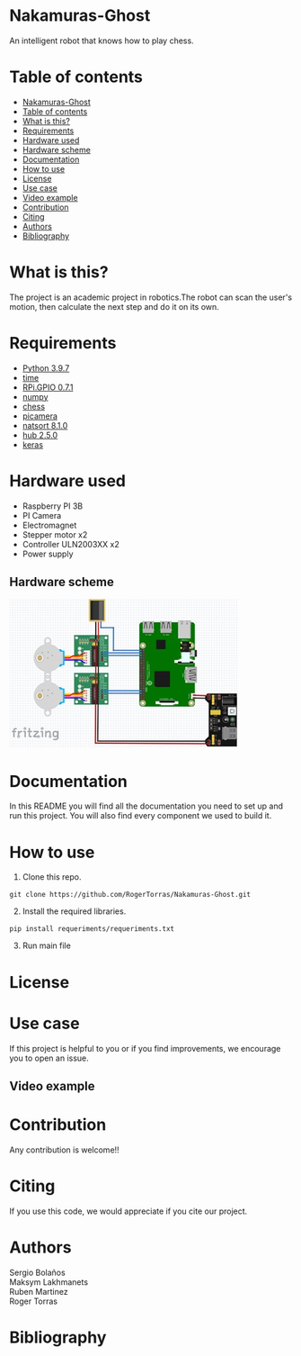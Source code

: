 # Nakamuras-Ghost

An intelligent robot that knows how to play chess.

# Table of contents
- [Nakamuras-Ghost](#nakamuras-ghost)
- [Table of contents](#table-of-contents)
- [What is this?](#what-is-this-)
- [Requirements](#requirements)
- [Hardware used](#hardware-used)
- [Hardware scheme](#hardware-scheme)
- [Documentation](#documentation)
- [How to use](#how-to-use)
- [License](#license)
- [Use case](#use-case)
- [Video example]([video-example)
- [Contribution](#contribution)
- [Citing](#citing)
- [Authors](#authors)
- [Bibliography](#bibliography)

# What is this?

The project is an academic project in robotics.The robot can scan the user's motion, then calculate the next step and do it on its own.

# Requirements

* [Python 3.9.7](https://www.python.org/downloads/release/python-397/)
* [time](https://docs.python.org/3/library/time.html)
* [RPi.GPIO 0.7.1](https://pypi.org/project/RPi.GPIO/)
* [numpy](https://numpy.org/)
* [chess](https://pypi.org/project/chess/)
* [picamera](https://picamera.readthedocs.io/en/release-1.13/)
* [natsort 8.1.0](https://pypi.org/project/natsort/)
* [hub 2.5.0](https://pypi.org/project/hub/)
* [keras](https://keras.io/)

# Hardware used

* Raspberry PI 3B
* PI Camera
* Electromagnet
* Stepper motor x2
* Controller ULN2003XX x2
* Power supply

## Hardware scheme
![alt text](https://github.com/RogerTorras/Nakamuras-Ghost/blob/main/hwscheme.jpg?raw=true)
# Documentation
In this README you will find all the documentation you need to set up and run this project.
You will also find every component we used to build it.

# How to use
1. Clone this repo.
```
git clone https://github.com/RogerTorras/Nakamuras-Ghost.git
```
2. Install the required libraries.
```
pip install requeriments/requeriments.txt
```
3. Run main file
# License

# Use case

If this project is helpful to you or if you find improvements, we encourage you to open an issue.

## Video example

# Contribution

Any contribution is welcome!!

# Citing

If you use this code, we would appreciate if you cite our project.

# Authors

Sergio Bolaños<br />
Maksym Lakhmanets<br />
Ruben Martinez<br />
Roger Torras

# Bibliography
